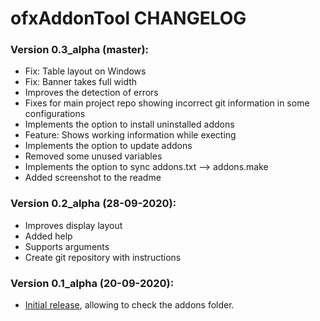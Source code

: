 ofxAddonTool CHANGELOG
======================

### Version 0.3_alpha (master):
- Fix: Table layout on Windows
- Fix: Banner takes full width
- Improves the detection of errors
- Fixes for main project repo showing incorrect git information in some configurations
- Implements the option to install uninstalled addons
- Feature: Shows working information while execting
- Implements the option to update addons
- Removed some unused variables
- Implements the option to sync addons.txt --> addons.make
- Added screenshot to the readme

### Version 0.2_alpha (28-09-2020):
- Improves display layout
- Added help
- Supports arguments
- Create git repository with instructions

### Version 0.1_alpha (20-09-2020):
- [Initial release](https://github.com/d3cod3/Mosaic/commit/da0737283725eed5f7431ef09f024f8fe27a3158), allowing to check the addons folder.

